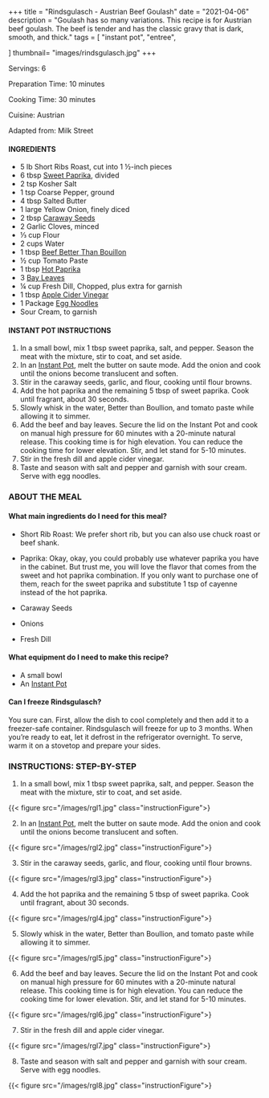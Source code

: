 +++
title = "Rindsgulasch - Austrian Beef Goulash"
date = "2021-04-06"
description = "Goulash has so many variations. This recipe is for Austrian beef goulash. The beef is tender and has the classic gravy that is dark, smooth, and thick."
tags = [
    "instant pot",
    "entree",
   
]
thumbnail= "images/rindsgulasch.jpg"
+++

Servings: 6<!--more-->

Preparation Time: 10 minutes

Cooking Time: 30 minutes

Cuisine: Austrian

Adapted from: Milk Street

#### INGREDIENTS 

* 5 lb Short Ribs Roast, cut into 1 ½-inch pieces 
* 6 tbsp [Sweet Paprika](https://amzn.to/3jJjOGx), divided
* 2 tsp Kosher Salt 
* 1 tsp Coarse Pepper, ground
* 4 tbsp Salted Butter
* 1 large Yellow Onion, finely diced 
* 2 tbsp [Caraway Seeds](https://amzn.to/3b6l7Ls) 
* 2 Garlic Cloves, minced
* ⅓ cup Flour 
* 2 cups Water
* 1 tbsp [Beef Better Than Bouillon](https://amzn.to/3qUFukL)
* ½ cup Tomato Paste 
* 1 tbsp [Hot Paprika](https://amzn.to/2ZeqanW) 
* 3 [Bay Leaves](https://amzn.to/3tUxsLA)
* ¼ cup Fresh Dill, Chopped, plus extra for garnish 
* 1 tbsp [Apple Cider Vinegar](https://amzn.to/37dBDs5)
* 1 Package [Egg Noodles](https://amzn.to/2Zf7O60)  
* Sour Cream, to garnish 

#### INSTANT POT INSTRUCTIONS 

1. In a small bowl, mix 1 tbsp sweet paprika, salt, and pepper. Season the meat with the mixture, stir to coat, and set aside. 
2. In an [Instant Pot](https://amzn.to/3qfNYCZ), melt the butter on saute mode. Add the onion and cook until the onions become translucent and soften. 
3. Stir in the caraway seeds, garlic, and flour, cooking until flour browns. 
4. Add the hot paprika and the remaining 5 tbsp of sweet paprika. Cook until fragrant, about 30 seconds. 
5. Slowly whisk in the water, Better than Boullion, and tomato paste while allowing it to simmer. 
6. Add the beef and bay leaves. Secure the lid on the Instant Pot and cook on manual high pressure for 60 minutes with a 20-minute natural release. This cooking time is for high elevation. You can reduce the cooking time for lower elevation. Stir, and let stand for 5-10 minutes. 
7. Stir in the fresh dill and apple cider vinegar. 
8. Taste and season with salt and pepper and garnish with sour cream. Serve with egg noodles. 


### ABOUT THE MEAL

#### What main ingredients do I need for this meal?

* Short Rib Roast: We prefer short rib, but you can also use chuck roast or beef shank. 

* Paprika: Okay, okay, you could probably use whatever paprika you have in the cabinet. But trust me, you will love the flavor that comes from the sweet and hot paprika combination. If you only want to purchase one of them, reach for the sweet paprika and substitute 1 tsp of cayenne instead of the hot paprika. 

* Caraway Seeds

* Onions  

* Fresh Dill

#### What equipment do I need to make this recipe?

* A small bowl
* An [Instant Pot](https://amzn.to/3qfNYCZ)

#### Can I freeze Rindsgulasch?

You sure can. First, allow the dish to cool completely and then add it to a freezer-safe container. Rindsgulasch will freeze for up to 3 months. When you’re ready to eat, let it defrost in the refrigerator overnight. To serve, warm it on a stovetop and prepare your sides.

### INSTRUCTIONS: STEP-BY-STEP 

1. In a small bowl, mix 1 tbsp sweet paprika, salt, and pepper. Season the meat with the mixture, stir to coat, and set aside. 

{{< figure src="/images/rgl1.jpg" class="instructionFigure">}

2. In an [Instant Pot](https://amzn.to/3qfNYCZ), melt the butter on saute mode. Add the onion and cook until the onions become translucent and soften. 

{{< figure src="/images/rgl2.jpg" class="instructionFigure">}

3. Stir in the caraway seeds, garlic, and flour, cooking until flour browns. 

{{< figure src="/images/rgl3.jpg" class="instructionFigure">}

4. Add the hot paprika and the remaining 5 tbsp of sweet paprika. Cook until fragrant, about 30 seconds. 

{{< figure src="/images/rgl4.jpg" class="instructionFigure">}

5. Slowly whisk in the water, Better than Boullion, and tomato paste while allowing it to simmer. 

{{< figure src="/images/rgl5.jpg" class="instructionFigure">}

6. Add the beef and bay leaves. Secure the lid on the Instant Pot and cook on manual high pressure for 60 minutes with a 20-minute natural release. This cooking time is for high elevation. You can reduce the cooking time for lower elevation. Stir, and let stand for 5-10 minutes. 

{{< figure src="/images/rgl6.jpg" class="instructionFigure">}

7. Stir in the fresh dill and apple cider vinegar. 

{{< figure src="/images/rgl7.jpg" class="instructionFigure">}

8. Taste and season with salt and pepper and garnish with sour cream. Serve with egg noodles. 

{{< figure src="/images/rgl8.jpg" class="instructionFigure">}

